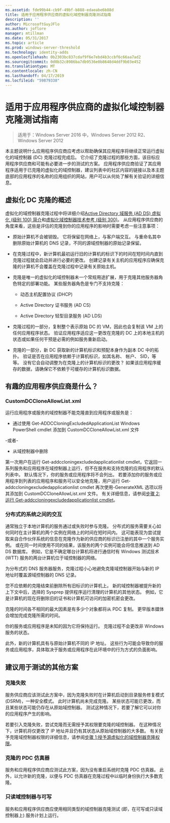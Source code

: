 ```yaml
---
ms.assetid: fde99b44-cb9f-49bf-b888-edaeabe6b88d
title: 适用于应用程序供应商的虚拟化域控制器克隆测试指南
description: ''
author: MicrosoftGuyJFlo
ms.author: joflore
manager: mtillman
ms.date: 05/31/2017
ms.topic: article
ms.prod: windows-server-threshold
ms.technology: identity-adds
ms.openlocfilehash: 0b2303bc837cdaf9f6e7ebd4b3ccbf6c66aa7ad2
ms.sourcegitcommit: 0d0b32c8986ba7db9536e0b8648d4ddf9b03e452
ms.translationtype: MT
ms.contentlocale: zh-CN
ms.lasthandoff: 04/17/2019
ms.locfileid: "59879338"
---
```

# <a name="virtualized-domain-controller-cloning-test-guidance-for-application-vendors"></a>适用于应用程序供应商的虚拟化域控制器克隆测试指南

>适用于：Windows Server 2016 中，Windows Server 2012 R2、 Windows Server 2012

本主题说明什么应用程序供应商应考虑以帮助确保其应用程序将继续正常运行虚拟化的域控制器 (DC) 克隆过程完成后。 它介绍了克隆过程的那些方面，该目标应用程序供应商和可能有必要进一步的测试的方案。 应用程序供应商验证了其应用程序适用于已克隆的虚拟化的域控制器，建议列表中的社区内容的链接以及本主题底部的应用程序的名称的应用组织的网站，用户可以从何处了解有关验证的详细信息。  
  
## <a name="overview-of-virtualized-dc-cloning"></a>虚拟化 DC 克隆的概述  
虚拟化的域控制器克隆过程中将详细介绍[Active Directory 域服务 (AD DS) 虚拟化 (级别 100) 简介](https://technet.microsoft.com/library/hh831734.aspx)和[虚拟化域控制器技术参考 (级别 300)](https://technet.microsoft.com/library/jj574214.aspx)。 从应用程序供应商的角度来看，这些是评估的克隆到你的应用程序的影响时需要考虑一些注意事项：  
  
-   原始计算机不会被销毁。 它将保留在网络上，与客户端交互。 与重命名其中删除原始计算机的 DNS 记录，不同的源域控制器的原始记录保留。  
  
-   在克隆过程中，新计算机最初运行旧的计算机的标识下的时间在短时间内直到克隆过程就会启动并进行必要的更改。 创建记录有关主机的应用程序应确保克隆的计算机不会覆盖在克隆过程中记录有关原始主机。  
  
-   克隆是唯一的虚拟化的域控制器未一个常规用途扩展，用于克隆其他服务器角色特定的部署功能。 某些服务器角色是专门不支持克隆：  
  
    -   动态主机配置协议 (DHCP)  
  
    -   Active Directory 证书服务 (AD CS)  
  
    -   Active Directory 轻型目录服务 (AD LDS)  
  
-   克隆过程的一部分，复制整个表示原始 DC 的 VM，因此也会复制该 VM 上的任何应用程序状态。 验证应用程序适应这一更改在克隆的 DC 上的本地主机的状态或如果任何干预是必需的例如服务重新启动。  
  
-   克隆的一部分，新 DC 获取新的计算机标识和预配本身作为副本 DC 中的拓扑。 验证是否在应用程序依赖于计算机标识，如其名称、 帐户、 SID，等等。 没有它会自动调整为在克隆上的计算机标识的更改？ 如果该应用程序缓存的数据，请确保它不依赖于可缓存的计算机标识数据。  
  
## <a name="what-is-interesting-for-application-vendors"></a>有趣的应用程序供应商是什么？  
  
### <a name="customdccloneallowlistxml"></a>CustomDCCloneAllowList.xml  
运行应用程序或服务的域控制器不能克隆直到应用程序或服务是：  
  
-   通过使用 Get-ADDCCloningExcludedApplicationList Windows PowerShell cmdlet 添加到 CustomDCCloneAllowList.xml 文件  
  
-或者-  
  
-   从域控制器中删除  
  
第一次用户在运行 Get-addccloningexcludedapplicationlist cmdlet，它返回一系列服务和应用程序在域控制器上运行，但不在服务和支持克隆的应用程序的默认列表中。 默认情况下，你的服务或应用程序将不会列出。 若要添加你的服务或应用程序到列表的应用程序和服务可以安全地克隆，用户运行 Get-addccloningexcludedapplicationlist cmdlet 再次使用-GenerateXML 选项以将其添加到 CustomDCCloneAllowList.xml 文件。 有关详细信息，请参阅[步骤 2:运行 Get-addccloningexcludedapplicationlist cmdlet](https://technet.microsoft.com/library/hh831734.aspx#bkmk6_run_get_addccloningexcludedapplicationlist_cmdlet)。  
  
### <a name="distributed-system-interactions"></a>分布式的系统之间的交互  
通常独立于本地计算机的服务通过或失败时参与克隆。 分布式的服务需要关心如何同时在主计算机的两个实例在网络上的时间在短时间内。 这可能表现为尝试提取来自合作伙伴系统的信息在克隆作为新的供应商的标识已注册的其中一个服务实例。 或在同一时间使用不同的结果，该服务的两个实例可能会将信息推送到 AD DS 数据库。 例如，它是不确定哪台计算机将进行通信时有 Windows 测试技术 (WTT) 服务的两台计算机位于域控制器的网络。  
  
为分布式的 DNS 服务器服务，克隆过程小心地避免克隆域控制器开始与新的 IP 地址时覆盖源域控制器的 DNS 记录。  
  
您不应依赖的克隆结束前删除所有旧标识的计算机上。 新的域控制器被提升新的上下文中后，选择的 Sysprep 提供程序运行清理的计算机的其他状态。 例如，它是计算机的现在将删除旧的证书和计算机可访问的加密机密会更改。  
  
克隆的时间各不相同的最大因素是有多少个对象都将从 PDC 复制。 更早版本媒体会增加完成克隆所需的时间。  
  
你的服务或应用程序是未知的因为它将保持运行。 克隆过程不会更改非 Windows 服务的状态。  
  
此外，新的计算机具有与原始计算机不同的 IP 地址。 这些行为可能会导致你的服务或应用程序，具体取决于服务或应用程序在此环境中的行为方式的负面影响。  
  
## <a name="additional-scenarios-suggested-for-testing"></a>建议用于测试的其他方案  
  
### <a name="cloning-failure"></a>克隆失败  
服务供应商应该测试此方案中，因为克隆失败时在计算机启动到目录服务修复模式 (DSRM)，一种安全模式。 此时计算机尚未完成克隆。 某些状态可能已更改，而且某些状态可能仍存在从原始域控制器。 测试这种情况下，若要了解它可以对你的应用程序产生的影响。  
  
若要引入克隆失败，尝试克隆而无需授予其权限要克隆的域控制器。 在这种情况下，计算机将仅更改了 IP 地址并且仍有其状态从原始域控制器的大多数。 有关授予克隆域控制器权限的详细信息，请参阅[步骤 1:授予源虚拟化的域控制器克隆权限](https://technet.microsoft.com/library/hh831734.aspx#bkmk4_grant_source)。  
  
### <a name="pdc-emulator-cloning"></a>克隆的 PDC 仿真器  
服务和应用程序供应商应测试此方案，因为没有重启系统时克隆 PDC 仿真器。 此外，以允许新的克隆，以便与 PDC 仿真器在克隆过程中以临时身份执行大多数克隆。  
  
### <a name="writable-versus-read-only-domain-controllers"></a>只读域控制器与可写  
服务和应用程序供应商应使用相同类型的域控制器克隆测试 (即，在可写或只读域控制器上) 服务计划上运行。  
  


